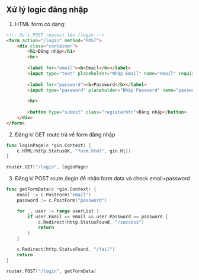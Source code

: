 ## Xử lý logic đăng nhập

1. HTML form có dạng:
```html
<!-- Gửi POST request lên /login -->
<form action="/login" method="POST">
    <div class="container">
        <h1>Đăng nhập</h1>
        <hr>
    
        <label for="email"><b>Email</b></label>
        <input type="text" placeholder="Nhập Email" name="email" required>
    
        <label for="password"><b>Password</b></label>
        <input type="password" placeholder="Nhập Password" name="password" required>
    
        <hr>
    
        <button type="submit" class="registerbtn">Đăng nhập</button>
    </div>
</form>
```

2. Đăng kí GET route trả về form đăng nhập 
```go
func loginPage(c *gin.Context) {
	c.HTML(http.StatusOK, "form.html", gin.H{})
}

router.GET("/login", loginPage)
```

3. Đăng kí POST route /login để nhận form data và check email+password
```go
func getFormData(c *gin.Context) {
	email := c.PostForm("email")
	password := c.PostForm("password")

	for _, user := range userList {
		if user.Email == email && user.Password == password {
			c.Redirect(http.StatusFound, "/success")
			return
		}
	}

	c.Redirect(http.StatusFound, "/fail")
	return
}

router.POST("/login", getFormData)
```